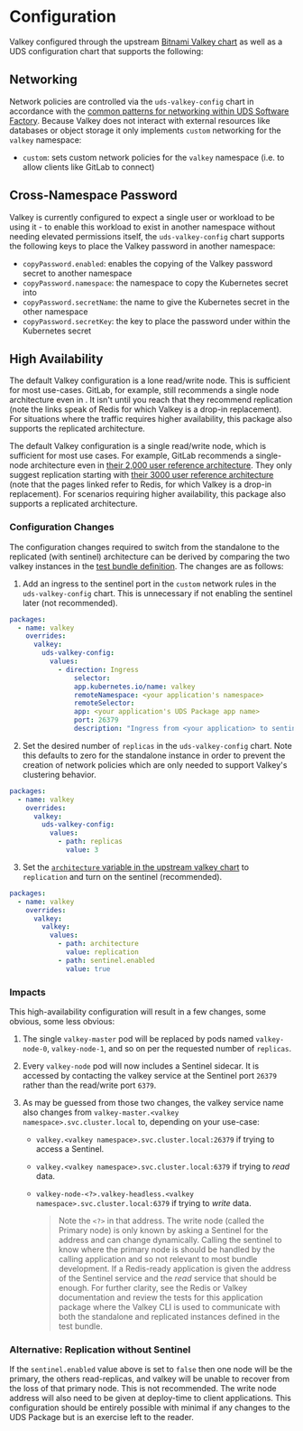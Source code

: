 # Configuration

Valkey configured through the upstream [Bitnami Valkey chart](https://github.com/bitnami/charts/tree/main/bitnami/valkey) as well as a UDS configuration chart that supports the following:

## Networking

Network policies are controlled via the `uds-valkey-config` chart in accordance with the [common patterns for networking within UDS Software Factory](https://github.com/defenseunicorns/uds-software-factory/blob/main/docs/networking.md).  Because Valkey does not interact with external resources like databases or object storage it only implements `custom` networking for the `valkey` namespace:

- `custom`: sets custom network policies for the `valkey` namespace (i.e. to allow clients like GitLab to connect)

## Cross-Namespace Password

Valkey is currently configured to expect a single user or workload to be using it - to enable this workload to exist in another namespace without needing elevated permissions itself, the `uds-valkey-config` chart supports the following keys to place the Valkey password in another namespace:

- `copyPassword.enabled`: enables the copying of the Valkey password secret to another namespace
- `copyPassword.namespace`: the namespace to copy the Kubernetes secret into
- `copyPassword.secretName`: the name to give the Kubernetes secret in the other namespace
- `copyPassword.secretKey`: the key to place the password under within the Kubernetes secret

## High Availability

The default Valkey configuration is a lone read/write node. This is sufficient for most use-cases. GitLab, for example, still recommends a single node architecture even in . It isn't until you reach  that they recommend replication (note the links speak of Redis for which Valkey is a drop-in replacement). For situations where the traffic requires higher availability, this package also supports the replicated architecture.

The default Valkey configuration is a single read/write node, which is sufficient for most use cases. For example, GitLab recommends a single-node architecture even in [their 2,000 user reference architecture](https://docs.gitlab.com/ee/administration/reference_architectures/2k_users.html). They only suggest replication starting with [their 3000 user reference architecture](https://docs.gitlab.com/ee/administration/reference_architectures/3k_users.html) (note that the pages linked refer to Redis, for which Valkey is a drop-in replacement). For scenarios requiring higher availability, this package also supports a replicated architecture.

### Configuration Changes

The configuration changes required to switch from the standalone to the replicated (with sentinel) architecture can be derived by comparing the two valkey instances in the [test bundle definition](../bundle/uds-bundle.yaml). The changes are as follows:

1. Add an ingress to the sentinel port in the `custom` network rules in the `uds-valkey-config` chart. This is unnecessary if not enabling the sentinel later (not recommended).

```yaml
packages:
  - name: valkey
    overrides:
      valkey:
        uds-valkey-config:
          values:
            - direction: Ingress
                selector:
                app.kubernetes.io/name: valkey
                remoteNamespace: <your application's namespace>
                remoteSelector:
                app: <your application's UDS Package app name>
                port: 26379
                description: "Ingress from <your application> to sentinel"
```

2. Set the desired number of `replicas` in the `uds-valkey-config` chart. Note this defaults to zero for the standalone instance in order to prevent the creation of network policies which are only needed to support Valkey's clustering behavior.

```yaml
packages:
  - name: valkey
    overrides:
      valkey:
        uds-valkey-config:
          values:
            - path: replicas
              value: 3
```

3. Set the [`architecture` variable in the upstream valkey chart](https://github.com/bitnami/charts/blob/main/bitnami/valkey/values.yaml#L128) to `replication` and turn on the sentinel (recommended).

```yaml
packages:
  - name: valkey
    overrides:
      valkey:
        valkey:
          values:
            - path: architecture
              value: replication
            - path: sentinel.enabled
              value: true
```

### Impacts

This high-availability configuration will result in a few changes, some obvious, some less obvious:

1. The single `valkey-master` pod will be replaced by pods named `valkey-node-0`, `valkey-node-1`, and so on per the requested number of `replicas`.
2. Every `valkey-node` pod will now includes a Sentinel sidecar. It is accessed by contacting the valkey service at the Sentinel port `26379` rather than the read/write port `6379`.
3. As may be guessed from those two changes, the valkey service name also changes from `valkey-master.<valkey namespace>.svc.cluster.local` to, depending on your use-case:

    - `valkey.<valkey namespace>.svc.cluster.local:26379` if trying to access a Sentinel.
    - `valkey.<valkey namespace>.svc.cluster.local:6379` if trying to _read_ data.
    - `valkey-node-<?>.valkey-headless.<valkey namespace>.svc.cluster.local:6379` if trying to _write_ data.

      > Note the `<?>` in that address. The write node (called the Primary node) is only known by asking a Sentinel for the address and can change dynamically. Calling the sentinel to know where the primary node is should be handled by the calling application and so not relevant to most bundle development. If a Redis-ready application is given the address of the Sentinel service and the _read_ service that should be enough. For further clarity, see the Redis or Valkey documentation and review the tests for this application package where the Valkey CLI is used to communicate with both the standalone and replicated instances defined in the test bundle.

### Alternative: Replication without Sentinel

If the `sentinel.enabled` value above is set to `false` then one node will be the primary, the others read-replicas, and valkey will be unable to recover from the loss of that primary node. This is not recommended. The write node address will also need to be given at deploy-time to client applications. This configuration should be entirely possible with minimal if any changes to the UDS Package but is an exercise left to the reader.
